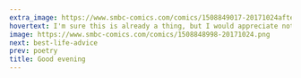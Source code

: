 ```yaml
---
extra_image: https://www.smbc-comics.com/comics/1508849017-20171024after.png
hovertext: I'm sure this is already a thing, but I would appreciate not getting an email about it.
image: https://www.smbc-comics.com/comics/1508848998-20171024.png
next: best-life-advice
prev: poetry
title: Good evening
---
```

